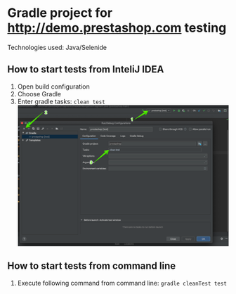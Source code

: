 # Gradle project for http://demo.prestashop.com testing
Technologies used: Java/Selenide

## How to start tests from InteliJ IDEA
1. Open build configuration
2. Choose Gradle
3. Enter gradle tasks: `clean test`
![Idea how to start tests steps](./readme_files/IdeaRunTests.png)
## How to start tests from command line
1. Execute following command from command line: `gradle cleanTest test`
